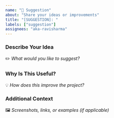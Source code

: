 ```yaml
---
name: "📢 Suggestion"
about: "Share your ideas or improvements"
title: "[SUGGESTION]: "
labels: ["suggestion"]
assignees: "aka-ravisharma"
---
```


### **Describe Your Idea**

✏️ _What would you like to suggest?_

### **Why Is This Useful?**

💡 _How does this improve the project?_

### **Additional Context**

🖼️ _Screenshots, links, or examples (if applicable)_
